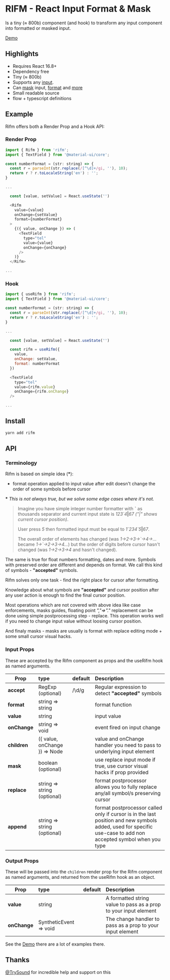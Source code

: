 # RIFM - React Input Format & Mask

Is a tiny (≈ 800b) component (and hook) to transform any input component
into formatted or masked input.

[Demo](https://realadvisor.github.io/rifm)

## Highlights

- Requires React 16.8+
- Dependency free
- Tiny (≈ 800b)
- Supports any [input](https://realadvisor.github.io/rifm#material-ui).
- Can [mask](https://realadvisor.github.io/rifm#date-format) input,
  [format](https://realadvisor.github.io/rifm#number-format) and [more](https://realadvisor.github.io/rifm#case-enforcement)
- Small readable source
- flow + typescript definitions

## Example

Rifm offers both a Render Prop and a Hook API:

### Render Prop

```js
import { Rifm } from 'rifm';
import { TextField } from '@material-ui/core';

const numberFormat = (str: string) => {
  const r = parseInt(str.replace(/[^\d]+/gi, ''), 10);
  return r ? r.toLocaleString('en') : '';
}

...

  const [value, setValue] = React.useState('')

  <Rifm
    value={value}
    onChange={setValue}
    format={numberFormat}
  >
    {({ value, onChange }) => (
      <TextField
        type="tel"
        value={value}
        onChange={onChange}
      />
    )}
  </Rifm>

...
```

### Hook

```js
import { useRifm } from 'rifm';
import { TextField } from '@material-ui/core';

const numberFormat = (str: string) => {
  const r = parseInt(str.replace(/[^\d]+/gi, ''), 10);
  return r ? r.toLocaleString('en') : '';
}

...

  const [value, setValue] = React.useState('')

  const rifm = useRifm({
    value,
    onChange: setValue,
    format: numberFormat
  })

  <TextField
    type="tel"
    value={rifm.value}
    onChange={rifm.onChange}
  />

...
```

## Install

```sh
yarn add rifm
```

## API

### Terminology

Rifm is based on simple idea (**\***):

- format operation applied to input value after edit doesn't change the order of some symbols before cursor

**\*** _This is not always true, but we solve some edge cases where it's not._

> Imagine you have simple integer number formatter with **\`** as thousands separator
> and current input state is _123\`4_**|**_67_ _("|" shows current cursor position)_.
>
> User press _5_ then formatted input must be equal to _1\`234\`5_**|**_67_.
>
> The overall order of elements has changed (was _1->2->3->\`->4->..._ became _1->\`->2->3->4..._)
> but the order of digits before cursor hasn't changed (was _1->2->3->4_ and hasn't changed).

The same is true for float numbers formatting, dates and more.
Symbols with preserved order are different and depends on format.
We call this kind of symbols - **"accepted"** symbols.

Rifm solves only one task -
find the right place for cursor after formatting.

Knowledge about what symbols are **"accepted"** and cursor position after any user action
is enough to find the final cursor position.

Most operations which are not covered with above idea like
case enforcements, masks guides, floating point _","=>"."_ replacement
can be done using simple postprocessing step - replace.
This operation works well if you need to change input value without loosing cursor position.

And finaly masks - masks are usually is format with replace editing mode + some small cursor visual hacks.

### Input Props

These are accepted by the Rifm component as props and the useRifm hook as named arguments.

| Prop         | type                          | default | Description                                                                                                                                                   |
| ------------ | :---------------------------- | :------ | :------------------------------------------------------------------------------------------------------------------------------------------------------------ |
| **accept**   | RegExp (optional)             | /\d/g   | Regular expression to detect **"accepted"** symbols                                                                                                           |
| **format**   | string => string              |         | format function                                                                                                                                               |
| **value**    | string                        |         | input value                                                                                                                                                   |
| **onChange** | string => void                |         | event fired on input change                                                                                                                                   |
| **children** | ({ value, onChange }) => Node |         | value and onChange handler you need to pass to underlying input element                                                                                       |
| **mask**     | boolean (optional)            |         | use replace input mode if true, use cursor visual hacks if prop provided                                                                                      |
| **replace**  | string => string (optional)   |         | format postprocessor allows you to fully replace any/all symbol/s preserving cursor                                                                           |
| **append**   | string => string (optional)   |         | format postprocessor called only if cursor is in the last position and new symbols added, used for specific use-case to add non accepted symbol when you type |

### Output Props

These will be passed into the `children` render prop for the Rifm component as named arguments, and returned from the useRifm hook as an object.

| Prop         | type                   | default | Description                                                      |
| ------------ | :--------------------- | :------ | :--------------------------------------------------------------- |
| **value**    | string                 |         | A formatted string value to pass as a prop to your input element |
| **onChange** | SyntheticEvent => void |         | The change handler to pass as a prop to your input element       |

See the [Demo](https://realadvisor.github.io/rifm) there are a lot of examples there.

## Thanks

[@TrySound](https://github.com/TrySound) for incredible help and support on this
